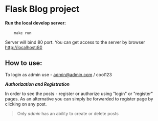 # Flask Blog project

#### Run the local develop server:
	    make run

Server will bind 80 port. You can get access to the server by browser [http://localhost:80](http://localhost:80)

## How to use:

To login as admin use - admin@admin.com / cool123

***Authorization and Registration***

In order to see the posts - register or authorize using "login" or "register" pages. As an alternative you can simply be 
forwarded to register page by clicking on any post.

> Only *admin* has an ability to create or delete posts


